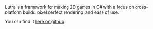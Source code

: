 [_metadata_:template]: - "project"
[_metadata_:title]: - "Lutra"
[_metadata_:summary]: - "Cross-platform 2D game framework for .NET 6+"
[_metadata_:tags]: - "code,gamedev,C#"
[_metadata_:image]: - "lutra.png"
[_metadata_:date]: - "2022-01-27"

Lutra is a framework for making 2D games in C# with a focus on cross-platform builds, pixel perfect rendering, and ease of use.

You can find it [here on github](https://github.com/emmyleaf/Lutra).
